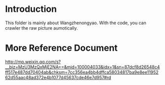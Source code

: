# Introduction
This folder is mainly about Wangzhenongyao. With the code, you can crawler the raw picture aumotically.

# More Reference Document
http://mp.weixin.qq.com/s?__biz=MzU3MzQxMjE2NA==&mid=100004033&idx=1&sn=87dcf8d26548c4ff517e487dd70404ab&chksm=7cc356ea4bb4dffca58034817ba9e8ee1195262d55aac48ad372e4b1077d45637cde46e7d957#rd
